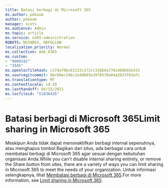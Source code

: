 ```yaml
---
title: Batasi berbagi di Microsoft 365
ms.author: pebaum
author: pebaum
manager: scotv
ms.audience: Admin
ms.topic: article
ms.service: o365-administration
ROBOTS: NOINDEX, NOFOLLOW
localization_priority: Normal
ms.collection: Adm_O365
ms.custom:
- "9000192"
- "3545"
ms.openlocfilehash: c374af0bc63133c172cc336bda7781489b93e331
ms.sourcegitcommit: 8bc60ec34bc1e40685e3976576e04a2623f63a7c
ms.translationtype: MT
ms.contentlocale: id-ID
ms.lasthandoff: 04/15/2021
ms.locfileid: "51836426"
---
```

# <a name="limit-sharing-in-microsoft-365"></a><span data-ttu-id="19c28-102">Batasi berbagi di Microsoft 365</span><span class="sxs-lookup"><span data-stu-id="19c28-102">Limit sharing in Microsoft 365</span></span>

<span data-ttu-id="19c28-103">Meskipun Anda tidak dapat menonaktifkan berbagi internal sepenuhnya, atau menghapus tombol Bagikan dari situs, ada berbagai cara untuk membatasi berbagi di Microsoft 365 agar sesuai dengan kebutuhan organisasi Anda.</span><span class="sxs-lookup"><span data-stu-id="19c28-103">While you can't disable internal sharing entirely, or remove the Share button from sites, there are a variety of ways you can limit sharing in Microsoft 365 to meet the needs of your organization.</span></span> <span data-ttu-id="19c28-104">Untuk informasi selengkapnya, lihat [Membatasi berbagi di Microsoft 365](https://docs.microsoft.com/Office365/Enterprise/microsoft-365-limit-sharing).</span><span class="sxs-lookup"><span data-stu-id="19c28-104">For more information, see [Limit sharing in Microsoft 365](https://docs.microsoft.com/Office365/Enterprise/microsoft-365-limit-sharing).</span></span>
